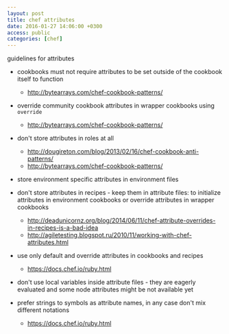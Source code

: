 ```yaml
---
layout: post
title: chef attributes
date: 2016-01-27 14:06:00 +0300
access: public
categories: [chef]
---
```


guidelines for attributes

<!-- more -->

- cookbooks must not require attributes to be set outside of the cookbook itself to function

  - <http://bytearrays.com/chef-cookbook-patterns/>

- override community cookbook attributes in wrapper cookbooks using `override`

  - <http://bytearrays.com/chef-cookbook-patterns/>

- don't store attributes in roles at all

  - <http://dougireton.com/blog/2013/02/16/chef-cookbook-anti-patterns/>
  - <http://bytearrays.com/chef-cookbook-patterns/>

- store environment specific attributes in environment files

- don't store attributes in recipes - keep them in attribute files:
  to initialize attributes in environment cookbooks or
  override attributes in wrapper cookbooks

  - <http://deadunicornz.org/blog/2014/06/11/chef-attribute-overrides-in-recipes-is-a-bad-idea>
  - <http://agiletesting.blogspot.ru/2010/11/working-with-chef-attributes.html>

- use only default and override attributes in cookbooks and recipes

  - <https://docs.chef.io/ruby.html>

- don't use local variables inside attribute files - they are eagerly evaluated
  and some node attributes might be not available yet

- prefer strings to symbols as attribute names,
  in any case don't mix different notations

  - <https://docs.chef.io/ruby.html>
